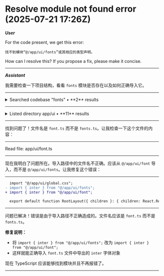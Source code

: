 <!-- Generated by SpecStory -->

# Resolve module not found error (2025-07-21 17:26Z)

_**User**_

For the code present, we get this error:
```
找不到模块“@/app/ui/fonts”或其相应的类型声明。
```
How can I resolve this? If you propose a fix, please make it concise.

---

_**Assistant**_

我需要检查一下项目结构，看看 `fonts` 模块是否存在以及如何正确导入它。

---

<details>
            <summary>Searched codebase "fonts" • **2** results</summary>
        
| File |
|------|
| `undefined` |
| `undefined` |

</details>

---

<details>
            <summary>Listed directory app/ui • **11** results</summary>
        
| Name |
|-------|
| 📄 `font.ts` |
| 📄 `home.module.css` |
| 📁 `invoices` |
| 📁 `dashboard` |
| 📁 `customers` |
| 📄 `acme-logo.tsx` |
| 📄 `button.tsx` |
| 📄 `global.css` |
| 📄 `login-form.tsx` |
| 📄 `search.tsx` |
| 📄 `skeletons.tsx` |

</details>

---

找到问题了！文件名是 `font.ts` 而不是 `fonts.ts`。让我检查一下这个文件的内容：

---

Read file: app/ui/font.ts

---

现在我明白了问题所在。导入路径中的文件名不正确。应该从 `@/app/ui/font` 导入，而不是 `@/app/ui/fonts`。让我修复这个错误：

---

```diff
  import "@/app/ui/global.css";
- import { inter } from "@/app/ui/fonts";
+ import { inter } from "@/app/ui/font";
  
  export default function RootLayout({ children }: { children: React.ReactNode }) {
```

---

问题已解决！错误是由于导入路径不正确造成的。文件名应该是 `font.ts` 而不是 `fonts.ts`。

**修复说明：**
- 将 `import { inter } from "@/app/ui/fonts";` 改为 `import { inter } from "@/app/ui/font";`
- 这样就能正确导入 `font.ts` 文件中导出的 `inter` 字体对象

现在 TypeScript 应该能够找到模块并且不再报错了。

---

